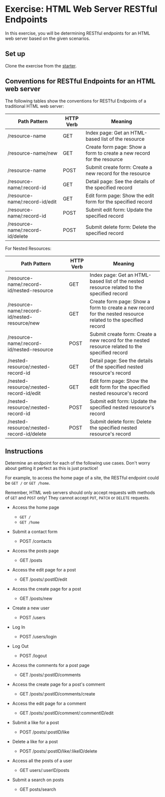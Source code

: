 # Exercise: HTML Web Server RESTful Endpoints

In this exercise, you will be determining RESTful endpoints for an HTML web
server based on the given scenarios.

## Set up

Clone the exercise from the [starter].

## Conventions for RESTful Endpoints for an HTML web server

The following tables show the conventions for RESTful Endpoints of a traditional
HTML web server:

| Path Pattern                     | HTTP Verb | Meaning                                                               |
| -------------------------------- | --------- | --------------------------------------------------------------------- |
| /resource-name                   | GET       | Index page: Get an HTML-based list of the resource                    |
| /resource-name/new               | GET       | Create form page: Show a form to create a new record for the resource |
| /resource-name                   | POST      | Submit create form: Create a new record for the resource              |
| /resource-name/:record-id        | GET       | Detail page: See the details of the specified record                  |
| /resource-name/:record-id/edit   | GET       | Edit form page: Show the edit form for the specified record           |
| /resource-name/:record-id        | POST      | Submit edit form: Update the specified record                         |
| /resource-name/:record-id/delete | POST      | Submit delete form: Delete the specified record                       |

For Nested Resources:

| Path Pattern                                  | HTTP Verb | Meaning                                                                                                      |
| --------------------------------------------- | --------- | ------------------------------------------------------------------------------------------------------------ |
| /resource-name/:record-id/nested-resource     | GET       | Index page: Get an HTML-based list of the nested resource related to the specified record                    |
| /resource-name/:record-id/nested-resource/new | GET       | Create form page: Show a form to create a new record for the nested resource related to the specified record |
| /resource-name/:record-id/nested-resource     | POST      | Submit create form: Create a new record for the nested resource related to the specified record              |
| /nested-resource/:nested-record-id            | GET       | Detail page: See the details of the specified nested resource's record                                       |
| /nested-resource/:nested-record-id/edit       | GET       | Edit form page: Show the edit form for the specified nested resource's record                                |
| /nested-resource/:nested-record-id            | POST      | Submit edit form: Update the specified nested resource's record                                              |
| /nested-resource/:nested-record-id/delete     | POST      | Submit delete form: Delete the specified nested resource's record                                            |

## Instructions

Determine an endpoint for each of the following use cases. Don't worry about
getting it perfect as this is just practice!

For example, to access the home page of a site, the RESTful endpoint could be
`GET /` or `GET /home`.

Remember, HTML web servers should only accept requests with methods of `GET` and
`POST` only! They cannot accept `PUT`, `PATCH` or `DELETE` requests.

- Access the home page
  - `GET /`
  - `GET /home`
- Submit a contact form
  - POST /contacts

- Access the posts page
  - GET /posts

- Access the edit page for a post
  - GET /posts/:postID/edit

- Access the create page for a post
  - GET /posts/new

- Create a new user
  - POST /users

- Log In
  - POST /users/login

- Log Out
  - POST /logout

- Access the comments for a post page
  - GET /posts/:postID/comments

- Access the create page for a post's comment
  - GET /posts/:postID/comments/create

- Access the edit page for a comment
  - GET /posts/:postID/comment/:commentID/edit

- Submit a like for a post
  - POST /posts/:postID/like

- Delete a like for a post
  - POST /posts/:postID/like/:likeID/delete

- Access all the posts of a user
  - GET users/:userID/posts

- Submit a search on posts
  - GET posts/search

[starter]: https://github.com/appacademy/practice-for-week-08-html-web-server-restful-endpoints
